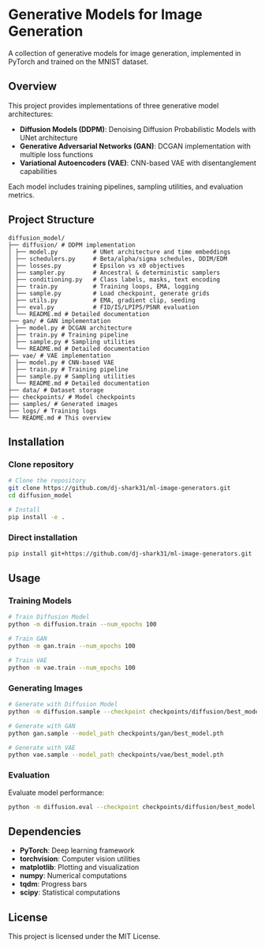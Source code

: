 # Generative Models for Image Generation

A collection of generative models for image generation, implemented in PyTorch and trained on the MNIST dataset.

## Overview

This project provides implementations of three generative model architectures:

- **Diffusion Models (DDPM)**: Denoising Diffusion Probabilistic Models with UNet architecture
- **Generative Adversarial Networks (GAN)**: DCGAN implementation with multiple loss functions
- **Variational Autoencoders (VAE)**: CNN-based VAE with disentanglement capabilities

Each model includes training pipelines, sampling utilities, and evaluation metrics.

## Project Structure

```
diffusion_model/
├── diffusion/ # DDPM implementation
│ ├── model.py          # UNet architecture and time embeddings
│ ├── schedulers.py     # Beta/alpha/sigma schedules, DDIM/EDM
│ ├── losses.py         # Epsilon vs x0 objectives
│ ├── sampler.py        # Ancestral & deterministic samplers
│ ├── conditioning.py   # Class labels, masks, text encoding
│ ├── train.py          # Training loops, EMA, logging
│ ├── sample.py         # Load checkpoint, generate grids
│ ├── utils.py          # EMA, gradient clip, seeding
│ ├── eval.py           # FID/IS/LPIPS/PSNR evaluation
│ └── README.md # Detailed documentation
├── gan/ # GAN implementation
│ ├── model.py # DCGAN architecture
│ ├── train.py # Training pipeline
│ ├── sample.py # Sampling utilities
│ └── README.md # Detailed documentation
├── vae/ # VAE implementation
│ ├── model.py # CNN-based VAE
│ ├── train.py # Training pipeline
│ ├── sample.py # Sampling utilities
│ └── README.md # Detailed documentation
├── data/ # Dataset storage
├── checkpoints/ # Model checkpoints
├── samples/ # Generated images
├── logs/ # Training logs
└── README.md # This overview
```

## Installation

### Clone repository
```bash
# Clone the repository
git clone https://github.com/dj-shark31/ml-image-generators.git
cd diffusion_model

# Install
pip install -e .
```

### Direct installation
```bash
pip install git+https://github.com/dj-shark31/ml-image-generators.git
```

## Usage

### Training Models

```bash
# Train Diffusion Model
python -m diffusion.train --num_epochs 100

# Train GAN
python -m gan.train --num_epochs 100

# Train VAE
python -m vae.train --num_epochs 100
```


### Generating Images

```bash
# Generate with Diffusion Model
python -m diffusion.sample --checkpoint checkpoints/diffusion/best_model.pth

# Generate with GAN
python gan.sample --model_path checkpoints/gan/best_model.pth

# Generate with VAE
python vae.sample --model_path checkpoints/vae/best_model.pth
```


### Evaluation

Evaluate model performance:

```bash
python -m diffusion.eval --checkpoint checkpoints/diffusion/best_model.pth --num-samples 1000
```


##  Dependencies

- **PyTorch**: Deep learning framework
- **torchvision**: Computer vision utilities
- **matplotlib**: Plotting and visualization
- **numpy**: Numerical computations
- **tqdm**: Progress bars
- **scipy**: Statistical computations

## License

This project is licensed under the MIT License.
